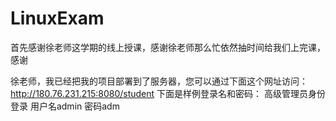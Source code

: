 # LinuxExam

首先感谢徐老师这学期的线上授课，感谢徐老师那么忙依然抽时间给我们上完课，感谢

徐老师，我已经把我的项目部署到了服务器，您可以通过下面这个网址访问：
http://180.76.231.215:8080/student
下面是样例登录名和密码：
高级管理员身份登录 用户名admin 密码adm
